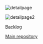 ![detailpage](https://github.com/sannevanseeventer/wogo/assets/112857444/bef34906-9734-42a2-ba87-1d9266f9721a)

![detailpage2](https://github.com/sannevanseeventer/wogo/assets/112857444/0360856f-f564-4446-a658-09055efe0108)

[Backlog](https://github.com/orgs/fdnd-agency/projects/29/views/1)

[Main repository](https://github.com/mcphendriks/wogo)

